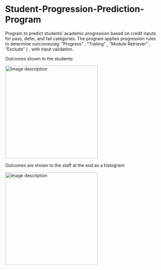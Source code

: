 # Student-Progression-Prediction-Program
 Program to predict students’ academic progression based on credit inputs for pass, defer, and fail categories. The program applies progression rules to determine outcomes(eg: “Progress” , “Trailing” , “Module Retriever” , “Exclude” ) , with input validation.

 Outcomes shown to the students:



<img src="https://github.com/user-attachments/assets/70eeb871-043a-45f6-9719-4aa27383fa1f" alt="Image description" width="300">


 

 
 
Outcomes are shown to the staff at the end as a histogram:



<img src="https://github.com/user-attachments/assets/37e8671f-598a-4ba5-915e-9254812dfb17" alt="Image description" width="300">

